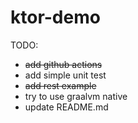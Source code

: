 # ktor-demo

TODO:
* ~~add github actions~~
* add simple unit test
* ~~add rest example~~
* try to use graalvm native
* update README.md